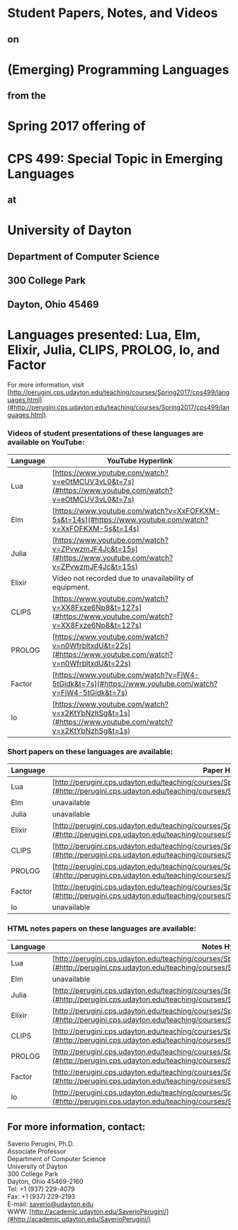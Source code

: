 # Student Papers, Notes, and Videos

## on

# (Emerging) Programming Languages

## from the 

# Spring 2017 offering of

# CPS 499: Special Topic in Emerging Languages

## at

# University of Dayton

## Department of Computer Science
## 300 College Park
## Dayton, Ohio 45469

# Languages presented: Lua, Elm, Elixir, Julia, CLIPS, PROLOG, Io, and Factor

For more information, visit
[http://perugini.cps.udayton.edu/teaching/courses/Spring2017/cps499/languages.html](#http://perugini.cps.udayton.edu/teaching/courses/Spring2017/cps499/languages.html).

### Videos of student presentations of these languages are available on YouTube:

| Language | YouTube Hyperlink                                      |
| ---------|--------------------------------------------------------|
| Lua      | [https://www.youtube.com/watch?v=eOtMCUV3vL0&t=7s](#https://www.youtube.com/watch?v=eOtMCUV3vL0&t=7s)       |
| Elm      | [https://www.youtube.com/watch?v=XxFOFKXM-5s&t=14s](#https://www.youtube.com/watch?v=XxFOFKXM-5s&t=14s)      |
| Julia    | [https://www.youtube.com/watch?v=ZPvwzmJF4Jc&t=15s](#https://www.youtube.com/watch?v=ZPvwzmJF4Jc&t=15s)      |
| Elixir   | Video not recorded due to unavailability of equipment. |
| CLIPS    | [https://www.youtube.com/watch?v=XX8Fxze6Np8&t=127s](#https://www.youtube.com/watch?v=XX8Fxze6Np8&t=127s)     |
| PROLOG   | [https://www.youtube.com/watch?v=n0WfrbltxdU&t=22s](#https://www.youtube.com/watch?v=n0WfrbltxdU&t=22s)      |
| Factor   | [https://www.youtube.com/watch?v=FjW4-5tGidk&t=7s](#https://www.youtube.com/watch?v=FjW4-5tGidk&t=7s)       |
| Io       | [https://www.youtube.com/watch?v=x2KtYbNzhSg&t=1s](#https://www.youtube.com/watch?v=x2KtYbNzhSg&t=1s)       |

### Short papers on these languages are available:

| Language | Paper Hyperlink                                      |
| ---------|--------------------------------------------------------|
| Lua      | [http://perugini.cps.udayton.edu/teaching/courses/Spring2017/cps499/Languages/papers/Lua.pdf](#http://perugini.cps.udayton.edu/teaching/courses/Spring2017/cps499/Languages/papers/Lua.pdf)       |
| Elm      | unavailable      |
| Julia    | unavailable      |
| Elixir   | [http://perugini.cps.udayton.edu/teaching/courses/Spring2017/cps499/Languages/papers/Elixir.pdf](#http://perugini.cps.udayton.edu/teaching/courses/Spring2017/cps499/Languages/papers/Elixir.pdf) |
| CLIPS    | [http://perugini.cps.udayton.edu/teaching/courses/Spring2017/cps499/Languages/papers/CLIPS.pdf](#http://perugini.cps.udayton.edu/teaching/courses/Spring2017/cps499/Languages/papers/CLIPS.pdf)     |
| PROLOG   | [http://perugini.cps.udayton.edu/teaching/courses/Spring2017/cps499/Languages/papers/PROLOG.pdf](#http://perugini.cps.udayton.edu/teaching/courses/Spring2017/cps499/Languages/papers/PROLOG.pdf)      |
| Factor   | [http://perugini.cps.udayton.edu/teaching/courses/Spring2017/cps499/Languages/papers/Factor.pdf](#http://perugini.cps.udayton.edu/teaching/courses/Spring2017/cps499/Languages/papers/Factor.pdf)       |
| Io       | unavailable       |

### HTML notes papers on these languages are available:

| Language | Notes Hyperlink                                      |
| ---------|--------------------------------------------------------|
| Lua      | [http://perugini.cps.udayton.edu/teaching/courses/Spring2017/cps499/Languages/notes/Lua.html](#http://perugini.cps.udayton.edu/teaching/courses/Spring2017/cps499/Languages/notes/Lua.html)       |
| Elm      | unavailable      |
| Julia    | [http://perugini.cps.udayton.edu/teaching/courses/Spring2017/cps499/Languages/notes/Julia.html](#http://perugini.cps.udayton.edu/teaching/courses/Spring2017/cps499/Languages/notes/Julia.html)      |
| Elixir   | [http://perugini.cps.udayton.edu/teaching/courses/Spring2017/cps499/Languages/notes/Elixir.html](#http://perugini.cps.udayton.edu/teaching/courses/Spring2017/cps499/Languages/notes/Elixir.html) |
| CLIPS    | [http://perugini.cps.udayton.edu/teaching/courses/Spring2017/cps499/Languages/notes/CLIPS.html](#http://perugini.cps.udayton.edu/teaching/courses/Spring2017/cps499/Languages/notes/CLIPS.html)     |
| PROLOG   | [http://perugini.cps.udayton.edu/teaching/courses/Spring2017/cps499/Languages/notes/PROLOG.html](#http://perugini.cps.udayton.edu/teaching/courses/Spring2017/cps499/Languages/notes/PROLOG.html)     |
| Factor   | [http://perugini.cps.udayton.edu/teaching/courses/Spring2017/cps499/Languages/notes/Factor.html](#http://perugini.cps.udayton.edu/teaching/courses/Spring2017/cps499/Languages/notes/Factor.html)       |
| Io       | [http://perugini.cps.udayton.edu/teaching/courses/Spring2017/cps499/Languages/notes/Io.html](#http://perugini.cps.udayton.edu/teaching/courses/Spring2017/cps499/Languages/notes/Io.html)       |

## For more information, contact:

Saverio Perugini, Ph.D.  
Associate Professor  
Department of Computer Science  
University of Dayton  
300 College Park  
Dayton, Ohio  45469-2160  
Tel: +1 (937) 229-4079  
Fax: +1 (937) 229-2193  
E-mail: saverio@udayton.edu  
WWW: [http://academic.udayton.edu/SaverioPerugini/](#http://academic.udayton.edu/SaverioPerugini/)
